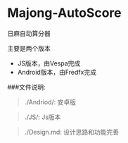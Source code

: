 Majong-AutoScore
================

日麻自动算分器

主要是两个版本

* JS版本，由Vespa完成
* Android版本，由Fredfx完成


###文件说明:
>./Andriod/:
>安卓版

>./JS/:
>Js版本

>./Design.md:
>设计思路和功能完善